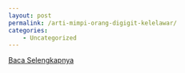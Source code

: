 ```yaml
---
layout: post
permalink: /arti-mimpi-orang-digigit-kelelawar/
categories:
    - Uncategorized
---
```


[Baca Selengkapnya](/06)